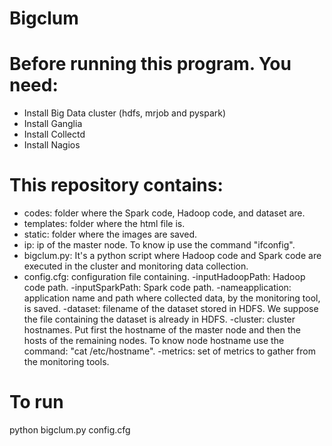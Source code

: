 
# Bigclum

# Before running this program. You need:

* Install Big Data cluster (hdfs, mrjob and pyspark)
* Install Ganglia
* Install Collectd
* Install Nagios

# This repository contains:

* codes: folder where the Spark code, Hadoop code, and dataset are.
* templates: folder where the html file is.
* static: folder where the images are saved.
* ip: ip of the master node. To know ip use the command "ifconfig".
* bigclum.py: It's a python script where Hadoop code and Spark code are executed in the cluster and monitoring data collection.
* config.cfg: configuration file containing.
   -inputHadoopPath: Hadoop code path.
   -inputSparkPath: Spark code path.
   -nameapplication: application name and path where collected data, by the monitoring tool, is saved.
   -dataset: filename of the dataset stored in HDFS. We suppose the file containing the dataset is already in HDFS.
   -cluster: cluster hostnames. Put first the hostname of the master node and then the hosts of the remaining nodes. To know node hostname use the command: "cat /etc/hostname".
   -metrics: set of metrics to gather from the monitoring tools.

# To run

python bigclum.py config.cfg